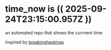 # time_now is (( 2025-09-24T23:15:00.957Z ))

an automated repo that shows the currnent time

inspired by [breakingheatmap](https://github.com/breakingheatmap/breakingheatmap)